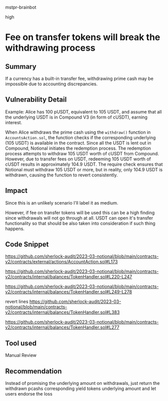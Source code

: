 mstpr-brainbot

high

# Fee on transfer tokens will break the withdrawing process

## Summary
 If a currency has a built-in transfer fee, withdrawing prime cash may be impossible due to accounting discrepancies.
## Vulnerability Detail
Example: Alice has 100 pUSDT, equivalent to 105 USDT, and assume that all the underlying USDT is in Compound V3 (in form of cUSDT), earning interest.

When Alice withdraws the prime cash using the `withdraw()` function in `AccountsAction.sol`, the function checks if the corresponding underlying (105 USDT) is available in the contract. Since all the USDT is lent out in Compound, Notional initiates the redemption process. The redemption process attempts to withdraw 105 USDT worth of cUSDT from Compound. However, due to transfer fees on USDT, redeeming 105 USDT worth of cUSDT results in approximately 104.9 USDT. The require check ensures that Notional must withdraw 105 USDT or more, but in reality, only 104.9 USDT is withdrawn, causing the function to revert consistently.
## Impact
Since this is an unlikely scenario I'll label it as medium.

However, if fee on transfer tokens will be used this can be a high finding since withdrawals will not go through at all. USDT can open it's transfer functionality so that should be also taken into consideration if such thing happens.
## Code Snippet
https://github.com/sherlock-audit/2023-03-notional/blob/main/contracts-v2/contracts/external/actions/AccountAction.sol#L173

https://github.com/sherlock-audit/2023-03-notional/blob/main/contracts-v2/contracts/internal/balances/TokenHandler.sol#L220-L247

https://github.com/sherlock-audit/2023-03-notional/blob/main/contracts-v2/contracts/internal/balances/TokenHandler.sol#L249-L278

revert lines
https://github.com/sherlock-audit/2023-03-notional/blob/main/contracts-v2/contracts/internal/balances/TokenHandler.sol#L383

https://github.com/sherlock-audit/2023-03-notional/blob/main/contracts-v2/contracts/internal/balances/TokenHandler.sol#L277
## Tool used

Manual Review

## Recommendation
Instead of promising the underlying amount on withdrawals, just return the withdrawn pcashs corresponding yield tokens underlying amount and let users endorse the loss